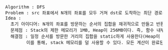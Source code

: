 <pre>
Algorithm : DFS
Problem : src 좌표에서 N개의 좌표를 모두 거쳐 dst로 도착하는 최단 경로를 구하시오. 경로는 유클리디언 거리이다. 효율적일 필요는 없다.
Idea : 
  초기 아이디어: N개의 좌표를 방문하는 순서의 집합을 재귀적으로 만들고 반환한다. 이후, 반환된 경로의 집합을 모두 순회하여 최단 경로를 구한다.
  문제점 : Stack의 제한 메모리가 1MB, Heap이 256MB이다. 즉, 함수 내부에서 순서의 Set을 재귀적으로 생성하여 반환하는 기존 함수는 스택 Overflow가 발생
  해결점 : 일정 순서를 방문한 거리의 집합을 static하게 사용한다(Heap이 넉넉하므로). 함수의 파라미터에 순서를 저장한다. N개의 좌표를 방문을 DFS로 우선적으로 마쳤을 때, 거리를 계산하여 static 배열에 저장.
        이를 통해, stack 메모리를 덜 사용할 수 있다. 모든 계산이 완료된 후, main 함수에서 순회하면서 최단 거리를 계산한다.
</pre>
